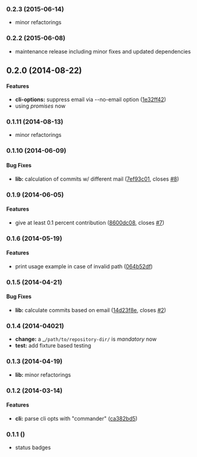 <a name="0.2.3"></a>
### 0.2.3 (2015-06-14)

* minor refactorings


<a name="0.2.2"></a>
### 0.2.2 (2015-06-08)

* maintenance release including minor fixes and updated dependencies


<a name="0.2.0"></a>
## 0.2.0 (2014-08-22)


#### Features

* **cli-options:** suppress email via --no-email option ([1e32ff42](https://github.com/vweevers/contributors-from-git/commit/1e32ff42cff94022a75acc4286e6d84db8d538a4))
* using _promises_ now

<a name="0.1.11"></a>
### 0.1.11 (2014-08-13)

* minor refactorings


<a name="0.1.10"></a>
### 0.1.10 (2014-06-09)


#### Bug Fixes

* **lib:** calculation of commits w/ different mail ([7ef93c01](https://github.com/vweevers/contributors-from-git/commit/7ef93c01c86a873b999b86583da37147c1dcc321), closes [#8](https://github.com/vweevers/contributors-from-git/issues/8))


<a name="0.1.9"></a>
### 0.1.9 (2014-06-05)


#### Features

* give at least 0.1 percent contribution ([8600dc08](https://github.com/vweevers/contributors-from-git/commit/8600dc084d87ed51e5e7328e5278852d5984856c), closes [#7](https://github.com/vweevers/contributors-from-git/issues/7))


<a name="0.1.6"></a>
### 0.1.6 (2014-05-19)


#### Features

* print usage example in case of invalid path ([064b52df](https://github.com/vweevers/contributors-from-git/commit/064b52df4740f9b3537449c850b663cf2178c34f))


<a name="0.1.5"></a>
### 0.1.5 (2014-04-21)


#### Bug Fixes

* **lib:** calculate commits based on email ([14d23f8e](https://github.com/vweevers/contributors-from-git/commit/14d23f8efba0502214e8150a1bf1f6789b1022e3), closes [#2](https://github.com/vweevers/contributors-from-git/issues/2))


<a name="0.1.4"></a>

### 0.1.4 (2014-04021)
* **change:** a _`/path/to/repository-dir/` is _mandatory_ now
* **test:** add fixture based testing

<a name="0.1.4"></a>

### 0.1.3 (2014-04-19)
* **lib:** minor refactorings


<a name="0.1.2"></a>

### 0.1.2 (2014-03-14)

#### Features

* **cli:** parse cli opts with "commander" ([ca382bd5](git://github.com/vweevers/contributors-from-git/commit/ca382bd5533e6eabb0ce1b5f11bb533c1b6d2840))


<a name="0.1.1"></a>

### 0.1.1 ()
* status badges
